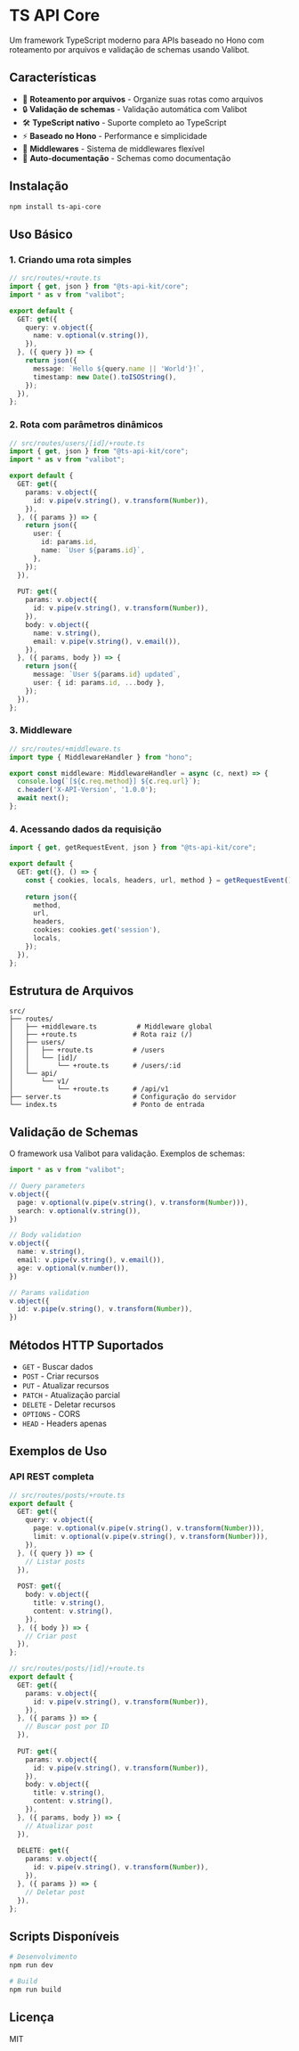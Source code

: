 # TS API Core

Um framework TypeScript moderno para APIs baseado no Hono com roteamento por arquivos e validação de schemas usando Valibot.

## Características

- 🚀 **Roteamento por arquivos** - Organize suas rotas como arquivos
- 🔒 **Validação de schemas** - Validação automática com Valibot
- 🛠️ **TypeScript nativo** - Suporte completo ao TypeScript
- ⚡ **Baseado no Hono** - Performance e simplicidade
- 🔧 **Middlewares** - Sistema de middlewares flexível
- 📝 **Auto-documentação** - Schemas como documentação

## Instalação

```bash
npm install ts-api-core
```

## Uso Básico

### 1. Criando uma rota simples

```typescript
// src/routes/+route.ts
import { get, json } from "@ts-api-kit/core";
import * as v from "valibot";

export default {
  GET: get({
    query: v.object({
      name: v.optional(v.string()),
    }),
  }, ({ query }) => {
    return json({
      message: `Hello ${query.name || 'World'}!`,
      timestamp: new Date().toISOString(),
    });
  }),
};
```

### 2. Rota com parâmetros dinâmicos

```typescript
// src/routes/users/[id]/+route.ts
import { get, json } from "@ts-api-kit/core";
import * as v from "valibot";

export default {
  GET: get({
    params: v.object({
      id: v.pipe(v.string(), v.transform(Number)),
    }),
  }, ({ params }) => {
    return json({
      user: {
        id: params.id,
        name: `User ${params.id}`,
      },
    });
  }),
  
  PUT: get({
    params: v.object({
      id: v.pipe(v.string(), v.transform(Number)),
    }),
    body: v.object({
      name: v.string(),
      email: v.pipe(v.string(), v.email()),
    }),
  }, ({ params, body }) => {
    return json({
      message: `User ${params.id} updated`,
      user: { id: params.id, ...body },
    });
  }),
};
```

### 3. Middleware

```typescript
// src/routes/+middleware.ts
import type { MiddlewareHandler } from "hono";

export const middleware: MiddlewareHandler = async (c, next) => {
  console.log(`[${c.req.method}] ${c.req.url}`);
  c.header('X-API-Version', '1.0.0');
  await next();
};
```

### 4. Acessando dados da requisição

```typescript
import { get, getRequestEvent, json } from "@ts-api-kit/core";

export default {
  GET: get({}, () => {
    const { cookies, locals, headers, url, method } = getRequestEvent();
    
    return json({
      method,
      url,
      headers,
      cookies: cookies.get('session'),
      locals,
    });
  }),
};
```

## Estrutura de Arquivos

```text
src/
├── routes/
│   ├── +middleware.ts          # Middleware global
│   ├── +route.ts              # Rota raiz (/)
│   ├── users/
│   │   ├── +route.ts          # /users
│   │   └── [id]/
│   │       └── +route.ts      # /users/:id
│   └── api/
│       └── v1/
│           └── +route.ts      # /api/v1
├── server.ts                  # Configuração do servidor
└── index.ts                   # Ponto de entrada
```

## Validação de Schemas

O framework usa Valibot para validação. Exemplos de schemas:

```typescript
import * as v from "valibot";

// Query parameters
v.object({
  page: v.optional(v.pipe(v.string(), v.transform(Number))),
  search: v.optional(v.string()),
})

// Body validation
v.object({
  name: v.string(),
  email: v.pipe(v.string(), v.email()),
  age: v.optional(v.number()),
})

// Params validation
v.object({
  id: v.pipe(v.string(), v.transform(Number)),
})
```

## Métodos HTTP Suportados

- `GET` - Buscar dados
- `POST` - Criar recursos
- `PUT` - Atualizar recursos
- `PATCH` - Atualização parcial
- `DELETE` - Deletar recursos
- `OPTIONS` - CORS
- `HEAD` - Headers apenas

## Exemplos de Uso

### API REST completa

```typescript
// src/routes/posts/+route.ts
export default {
  GET: get({
    query: v.object({
      page: v.optional(v.pipe(v.string(), v.transform(Number))),
      limit: v.optional(v.pipe(v.string(), v.transform(Number))),
    }),
  }, ({ query }) => {
    // Listar posts
  }),
  
  POST: get({
    body: v.object({
      title: v.string(),
      content: v.string(),
    }),
  }, ({ body }) => {
    // Criar post
  }),
};

// src/routes/posts/[id]/+route.ts
export default {
  GET: get({
    params: v.object({
      id: v.pipe(v.string(), v.transform(Number)),
    }),
  }, ({ params }) => {
    // Buscar post por ID
  }),
  
  PUT: get({
    params: v.object({
      id: v.pipe(v.string(), v.transform(Number)),
    }),
    body: v.object({
      title: v.string(),
      content: v.string(),
    }),
  }, ({ params, body }) => {
    // Atualizar post
  }),
  
  DELETE: get({
    params: v.object({
      id: v.pipe(v.string(), v.transform(Number)),
    }),
  }, ({ params }) => {
    // Deletar post
  }),
};
```

## Scripts Disponíveis

```bash
# Desenvolvimento
npm run dev

# Build
npm run build
```

## Licença

MIT
